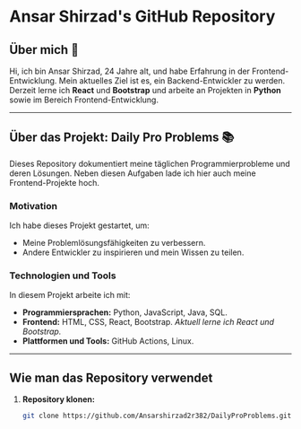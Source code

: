 # Ansar Shirzad's GitHub Repository

## Über mich 🌟
Hi, ich bin Ansar Shirzad, 24 Jahre alt, und habe Erfahrung in der Frontend-Entwicklung. Mein aktuelles Ziel ist es, ein Backend-Entwickler zu werden. Derzeit lerne ich **React** und **Bootstrap** und arbeite an Projekten in **Python** sowie im Bereich Frontend-Entwicklung.

---

## Über das Projekt: Daily Pro Problems 📚
Dieses Repository dokumentiert meine täglichen Programmierprobleme und deren Lösungen. Neben diesen Aufgaben lade ich hier auch meine Frontend-Projekte hoch.

### **Motivation**
Ich habe dieses Projekt gestartet, um:

- Meine Problemlösungsfähigkeiten zu verbessern.
- Andere Entwickler zu inspirieren und mein Wissen zu teilen.

### **Technologien und Tools**
In diesem Projekt arbeite ich mit:

- **Programmiersprachen:** Python, JavaScript, Java, SQL.
- **Frontend:** HTML, CSS, React, Bootstrap. *Aktuell lerne ich React und Bootstrap.*
- **Plattformen und Tools:** GitHub Actions, Linux.

---

## Wie man das Repository verwendet

1. **Repository klonen:**
   ```bash
   git clone https://github.com/Ansarshirzad2r382/DailyProProblems.git

